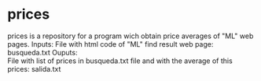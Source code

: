 # prices
prices is a repository for a program wich obtain price averages of "ML" web pages.
Inputs:
  File with html code of "ML" find result web page: busqueda.txt
Ouputs:  
  File with list of prices in busqueda.txt file and with the average of this prices: salida.txt
